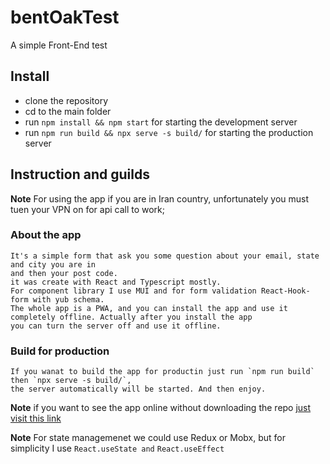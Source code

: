 # bentOakTest

A simple Front-End test

## Install

- clone the repository
- cd to the main folder
- run `npm install && npm start` for starting the development server
- run `npm run build && npx serve -s build/` for starting the production server

## Instruction and guilds

**Note**
For using the app if you are in Iran country, unfortunately you must tuen your VPN on for
api call to work;

### About the app

    It's a simple form that ask you some question about your email, state and city you are in
    and then your post code.
    it was create with React and Typescript mostly.
    For component library I use MUI and for form validation React-Hook-form with yub schema.
    The whole app is a PWA, and you can install the app and use it completely offline. Actually after you install the app
    you can turn the server off and use it offline.

### Build for production

    If you wanat to build the app for productin just run `npm run build` then `npx serve -s build/`,
    the server automatically will be started. And then enjoy.

**Note**
if you want to see the app online without downloading the repo [just visit this link](https://lambent-mooncake-12de8c.netlify.app/)

**Note**
For state managemenet we could use Redux or Mobx, but for simplicity I use `React.useState and` `React.useEffect`
